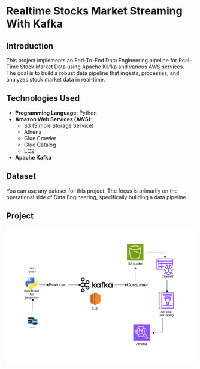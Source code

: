 # Realtime Stocks Market Streaming With Kafka

## Introduction
This project implements an End-To-End Data Engineering pipeline for Real-Time Stock Market Data using Apache Kafka and various AWS services. The goal is to build a robust data pipeline that ingests, processes, and analyzes stock market data in real-time.

## Technologies Used
- **Programming Language**: Python
- **Amazon Web Services (AWS)**:
  - S3 (Simple Storage Service)
  - Athena
  - Glue Crawler
  - Glue Catalog
  - EC2
- **Apache Kafka**

## Dataset
You can use any dataset for this project. The focus is primarily on the operational side of Data Engineering, specifically building a data pipeline.

## Project 
![img](https://github.com/ahadasiff/Stock-market-real-time-data-Engineering-project/blob/2b7539d13ea5bc645df1cf7725ffa6b6ce79e58b/Diagram/Diagram.png)
